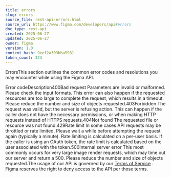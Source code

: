```yaml
---
title: errors
slug: errors
source_file: rest-api-errors.html
source_url: https://www.figma.com/developers/api#errors
doc_type: rest-api
created: 2025-06-27
updated: 2025-06-27
owner: figma
version: 1.0
content_hash: 9eef2a303bba5931
token_count: 323
---
```

ErrorsThis section outlines the common error codes and resolutions you may encounter while using the Figma API.

Error codeDescription400Bad request Parameters are invalid or malformed. Please check the input formats. This error can also happen if the requested resources are too large to complete the request, which results in a timeout. Please reduce the number and size of objects requested.403Forbidden The request was valid, but the server is refusing action. This can happen if the caller does not have the necessary permissions, or when making HTTP requests instead of HTTPS requests.404Not found The requested file or resource was not found.429Rate limit In some cases API requests may be throttled or rate limited. Please wait a while before attempting the request again (typically a minute). Rate limiting is calculated on a per-user basis. If the caller is using an OAuth token, the rate limit is calculated based on the user associated with the token.500Internal server error This most commonly occurs for very large image render requests, which may time out our server and return a 500. Please reduce the number and size of objects requested.The usage of our API is governed by our [Terms of Service](/tos)
. Figma reserves the right to deny access to the API per those terms.